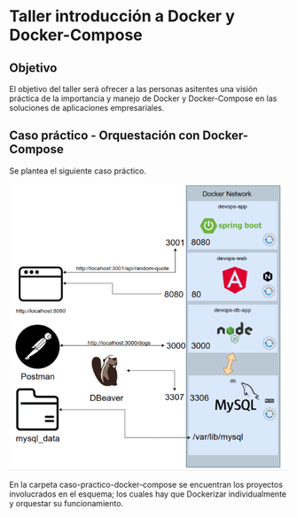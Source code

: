 # Taller introducción a Docker y Docker-Compose

## Objetivo

El objetivo del taller será ofrecer a las personas asitentes una visión práctica de la importancia y manejo de Docker y Docker-Compose en las soluciones de aplicaciones empresariales.

## Caso práctico - Orquestación con Docker-Compose

Se plantea el siguiente caso práctico.

![caso practico docker compose](imgs/caso-practico-docker-compose.png)

En la carpeta caso-practico-docker-compose se encuentran los proyectos involucrados en el esquema; los cuales hay que Dockerizar individualmente y orquestar su funcionamiento.